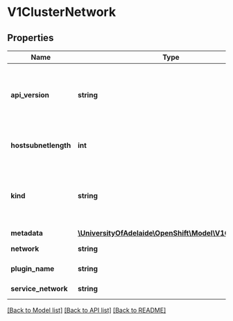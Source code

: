 # V1ClusterNetwork

## Properties
Name | Type | Description | Notes
------------ | ------------- | ------------- | -------------
**api_version** | **string** | APIVersion defines the versioned schema of this representation of an object. Servers should convert recognized schemas to the latest internal value, and may reject unrecognized values. More info: http://releases.k8s.io/HEAD/docs/devel/api-conventions.md#resources | [optional] 
**hostsubnetlength** | **int** | HostSubnetLength is the number of bits of network to allocate to each node. eg, 8 would mean that each node would have a /24 slice of the overlay network for its pods | 
**kind** | **string** | Kind is a string value representing the REST resource this object represents. Servers may infer this from the endpoint the client submits requests to. Cannot be updated. In CamelCase. More info: http://releases.k8s.io/HEAD/docs/devel/api-conventions.md#types-kinds | [optional] 
**metadata** | [**\UniversityOfAdelaide\OpenShift\Model\V1ObjectMeta**](V1ObjectMeta.md) | Standard object&#39;s metadata. | [optional] 
**network** | **string** | Network is a CIDR string specifying the global overlay network&#39;s L3 space | 
**plugin_name** | **string** | PluginName is the name of the network plugin being used | [optional] 
**service_network** | **string** | ServiceNetwork is the CIDR range that Service IP addresses are allocated from | 

[[Back to Model list]](../README.md#documentation-for-models) [[Back to API list]](../README.md#documentation-for-api-endpoints) [[Back to README]](../README.md)


